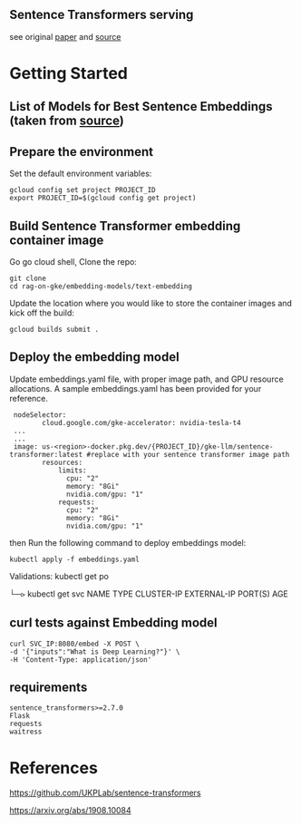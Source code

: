 ## Sentence Transformers serving

see original [paper](https://arxiv.org/abs/1908.10084) 
and [source](https://github.com/UKPLab/sentence-transformers#application-examples)

# Getting Started

## List of Models for Best Sentence Embeddings (taken from [source](https://github.com/UKPLab/sentence-transformers/blob/master/README.md))

## Prepare the environment

Set the default environment variables:
```
gcloud config set project PROJECT_ID
export PROJECT_ID=$(gcloud config get project)
```

## Build Sentence Transformer embedding container image
Go go cloud shell, Clone the repo:
```
git clone 
cd rag-on-gke/embedding-models/text-embedding
```

Update the location where you would like to store the container images and kick off the build: 

```
gcloud builds submit . 
```
## Deploy the embedding model
Update embeddings.yaml file, with proper image path, and GPU resource allocations. A sample embeddings.yaml has been provided for your reference.

```
 nodeSelector:
        cloud.google.com/gke-accelerator: nvidia-tesla-t4
 ...
 ...       
 image: us-<region>-docker.pkg.dev/{PROJECT_ID}/gke-llm/sentence-transformer:latest #replace with your sentence transformer image path
        resources:
            limits:
              cpu: "2"
              memory: "8Gi"
              nvidia.com/gpu: "1"
            requests:
              cpu: "2"
              memory: "8Gi"
              nvidia.com/gpu: "1"
```
then Run the following command to deploy embeddings model:
```
kubectl apply -f embeddings.yaml

```
Validations: 
kubectl get po


└─⪧ kubectl get svc
NAME              TYPE           CLUSTER-IP      EXTERNAL-IP    PORT(S)          AGE


## curl tests against Embedding model
```
curl SVC_IP:8080/embed -X POST \
-d '{"inputs":"What is Deep Learning?"}' \
-H 'Content-Type: application/json'
```

## requirements
```text
sentence_transformers>=2.7.0
Flask
requests
waitress
```

# References

https://github.com/UKPLab/sentence-transformers

https://arxiv.org/abs/1908.10084